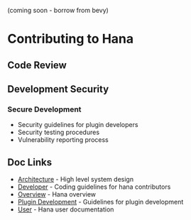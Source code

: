 (coming soon - borrow from bevy)

# Contributing to Hana

## Code Review

## Development Security

### Secure Development
- Security guidelines for plugin developers
- Security testing procedures
- Vulnerability reporting process

## Doc Links
- [Architecture](../architecture/README.md) - High level system design
- [Developer](../developer/README.md) - Coding guidelines for hana contributors
- [Overview](../../README.md) - Hana overview
- [Plugin Development](../visualization/README.md) - Guidelines for plugin development
- [User](../user/README.md) - Hana user documentation
